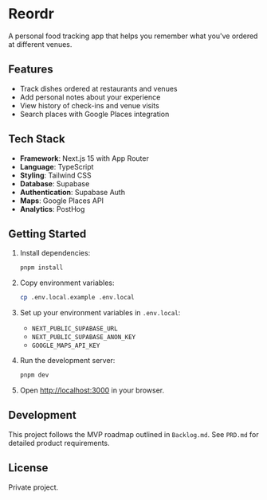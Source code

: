 # Reordr

A personal food tracking app that helps you remember what you've ordered at different venues.

## Features

- Track dishes ordered at restaurants and venues
- Add personal notes about your experience
- View history of check-ins and venue visits
- Search places with Google Places integration

## Tech Stack

- **Framework**: Next.js 15 with App Router
- **Language**: TypeScript
- **Styling**: Tailwind CSS
- **Database**: Supabase
- **Authentication**: Supabase Auth
- **Maps**: Google Places API
- **Analytics**: PostHog

## Getting Started

1. Install dependencies:

   ```bash
   pnpm install
   ```

2. Copy environment variables:

   ```bash
   cp .env.local.example .env.local
   ```

3. Set up your environment variables in `.env.local`:
   - `NEXT_PUBLIC_SUPABASE_URL`
   - `NEXT_PUBLIC_SUPABASE_ANON_KEY`
   - `GOOGLE_MAPS_API_KEY`

4. Run the development server:

   ```bash
   pnpm dev
   ```

5. Open [http://localhost:3000](http://localhost:3000) in your browser.

## Development

This project follows the MVP roadmap outlined in `Backlog.md`. See `PRD.md` for detailed product requirements.

## License

Private project.
